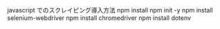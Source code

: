 javascript でのスクレイピング導入方法
npm install
npm init -y
npm install selenium-webdriver
npm install chromedriver
npm install dotenv